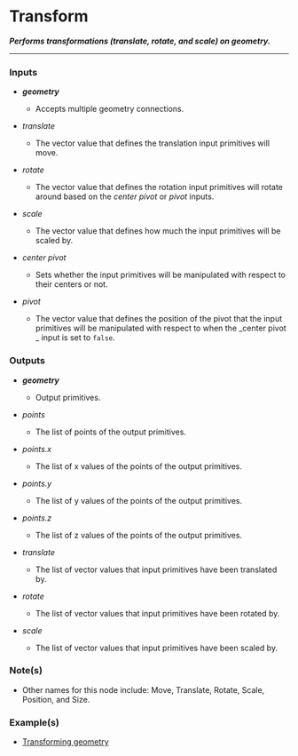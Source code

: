 # Transform

**_Performs transformations (translate, rotate, and scale) on geometry._**

---


### Inputs

* **_geometry_**

  * Accepts multiple geometry connections.

* _translate_

   * The vector value that defines the translation input primitives will move.

* _rotate_

   * The vector value that defines the rotation input primitives will rotate around based on the _center pivot_ or _pivot_ inputs.

* _scale_

   * The vector value that defines how much the input primitives will be scaled by.

* _center pivot_

   * Sets whether the input primitives will be manipulated with respect to their centers or not.

* _pivot_

   * The vector value that defines the position of the pivot that the input primitives will be manipulated with respect to when the _center pivot _ input is set to `false`.


### Outputs

* **_geometry_**

  * Output primitives.

* _points_

  * The list of points of the output primitives.

* _points.x_

  * The list of x values of the points of the output primitives.

* _points.y_

  * The list of y values of the points of the output primitives.

* _points.z_

  * The list of z values of the points of the output primitives.

* _translate_

  * The list of vector values that input primitives have been translated by.

* _rotate_

  * The list of vector values that input primitives have been rotated by.

* _scale_

  * The list of vector values that input primitives have been scaled by.


### Note(s)

* Other names for this node include: Move, Translate, Rotate, Scale, Position, and Size.


### Example(s)

* <a href="https://creator.trimble.com/graph?assetURI=whp:775eaeb4-45fd-4082-85a6-fa72d30f0825&version=latest" target="_blank">Transforming geometry</a>